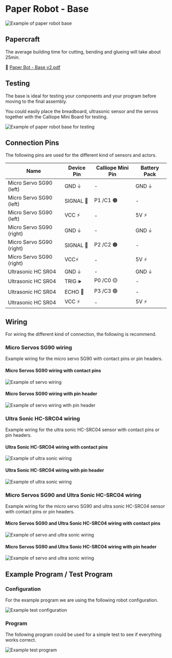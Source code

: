 # Paper Robot - Base

![Example of paper robot base](paper_robot_base.jpg)

## Papercraft

The average building time for cutting, bending and glueing will take about 25min.

📄 [Paper Bot - Base v2.pdf](papercraft/Paper%20Bot%20-%20Base%20v2.pdf)

## Testing

The base is ideal for testing your components and your program before moving to the final assembly.

You could easily place the breadboard, ultrasonic sensor and the servos together with the Calliope Mini Board for testing.

![Example of paper robot base for testing](images/paper_robot_base_assembled.jpg)

## Connection Pins

The following pins are used for the different kind of sensors and actors.

| Name                     | Device Pin | Calliope Mini Pin | Battery Pack |
| ------------------------ | ---------- | ----------------- | ------------ |
| Micro Servo SG90 (left)  | GND ⏚      | -                 | GND ⏚        |
| Micro Servo SG90 (left)  | SIGNAL 🦾  | P1 /C1 🟠         | -            |
| Micro Servo SG90 (left)  | VCC ⚡     | -                 | 5V ⚡        |
| Micro Servo SG90 (right) | GND ⏚      | -                 | GND ⏚        |
| Micro Servo SG90 (right) | SIGNAL 🦾  | P2 /C2 🟠         | -            |
| Micro Servo SG90 (right) | VCC⚡      | -                 | 5V ⚡        |
| Ultrasonic HC SR04       | GND ⏚      | -                 | GND ⏚        |
| Ultrasonic HC SR04       | TRIG 🕪     | P0 /C0 🟡         | -            |
| Ultrasonic HC SR04       | ECHO 🎤    | P3 /C3 🟢         | -            |
| Ultrasonic HC SR04       | VCC ⚡     | -                 | 5V ⚡        |

## Wiring

For wiring the different kind of connection, the following is recommend.

### Micro Servos SG90 wiring

Example wiring for the micro servo SG90 with contact pins or pin headers.

#### Micro Servos SG90 wiring with contact pins

![Example of servo wiring](../fritzing/servo_wiring.png)

#### Micro Servos SG90 wiring with pin header

![Example of servo wiring with pin header](../fritzing/servo_wiring_pin_header.png)

### Ultra Sonic HC-SRC04 wiring

Example wiring for the ultra sonic HC-SRC04 sensor with contact pins or pin headers.

#### Ultra Sonic HC-SRC04 wiring with contact pins

![Example of ultra sonic wiring](../fritzing/ultrasonic_wiring.png)

#### Ultra Sonic HC-SRC04 wiring with pin header

![Example of ultra sonic wiring](../fritzing/ultrasonic_wiring_pin_header.png)

### Micro Servos SG90 and Ultra Sonic HC-SRC04 wiring

Example wiring for the micro servo SG90 and ultra sonic HC-SRC04 sensor with contact pins or pin headers.

#### Micro Servos SG90 and Ultra Sonic HC-SRC04 wiring with contact pins

![Example of servo and ultra sonic wiring](../fritzing/servo_and_ultrasonic_wiring.png)

#### Micro Servos SG90 and Ultra Sonic HC-SRC04 wiring with pin header

![Example of servo and ultra sonic wiring](../fritzing/servo_and_ultrasonic_wiring_pin_header.png)

## Example Program / Test Program

### Configuration

For the example program we are using the following robot configuration.

![Example test configuration](images/example_test_configuration.png)

### Program

The following program could be used for a simple test to see if everything works correct.

![Example test program](images/example_test_program.png)
